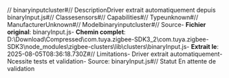 // binaryinputcluster#// DescriptionDriver extrait automatiquement depuis binaryInput.js#// Classesensors#// Capabilities#// Typeunknown#// ManufacturerUnknown#// Modelbinaryinputcluster#// Source- **Fichier original**: binaryInput.js- **Chemin complet**: D:\Download\Compressed\com.tuya.zigbee-SDK3_2\com.tuya.zigbee-SDK3\node_modules\zigbee-clusters\lib\clusters\binaryInput.js- **Extrait le**: 2025-08-05T08:36:18.730Z#// Limitations- Driver extrait automatiquement- Ncessite tests et validation- Source: binaryInput.js#// Statut En attente de validation